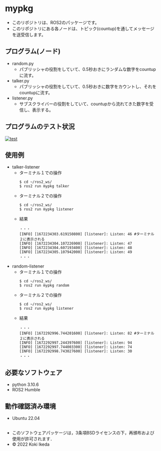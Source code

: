 # mypkg
* このリポジトリは、ROS2のパッケージです。
* このリポジトリにある各ノードは、トピック(countup)を通してメッセージを送受信します。

## プログラム(ノード)
* random.py
  * パブリッシャの役割をしていて、0.5秒おきにランダムな数字をcountupに流す。
* talker.py
  * パブリッシャの役割をしていて、0.5秒おきに数字をカウントし、それをcountupに流す。
* listener.py
  * サブスクライバーの役割をしていて、countupから流れてきた数字を受信し、表示する。

## プログラムのテスト状況
[![test](https://github.com/tripleK0360/mypkg/actions/workflows/test.yml/badge.svg)](https://github.com/tripleK0360/mypkg/actions/workflows/test.yml)

## 使用例
* talker-listener
  * ターミナル１での操作
    ```
    $ cd ~/ros2_ws/
    $ ros2 run mypkg talker
    ```
  * ターミナル２での操作
    ```
    $ cd ~/ros2_ws/
    $ ros2 run mypkg listener
    ```
  * 結果
    ```
    ・・・
    [INFO] [1672234303.619150800] [listener]: Listen: 46 #ターミナル２に表示される
    [INFO] [1672234304.107226900] [listener]: Listen: 47
    [INFO] [1672234304.607193400] [listener]: Listen: 48
    [INFO] [1672234305.107942000] [listener]: Listen: 49
    ・・・
    ```
* random-listener
  * ターミナル１での操作
    ```
    $ cd ~/ros2_ws/
    $ ros2 run mypkg random
    ```
  * ターミナル２での操作
    ```
    $ cd ~/ros2_ws/
    $ ros2 run mypkg listener
    ```
  * 結果
    ```
    ・・・
    [INFO] [1672292996.744201600] [listener]: Listen: 82 #ターミナル２に表示される
    [INFO] [1672292997.244397600] [listener]: Listen: 94
    [INFO] [1672292997.744003300] [listener]: Listen: 74
    [INFO] [1672292998.743027600] [listener]: Listen: 30
    ・・・
    ```

## 必要なソフトウェア
* python 3.10.6
* ROS2 Humble

## 動作確認済み環境
* Ubuntu 22.04

##
* このソフトウェアパッケージは，3条項BSDライセンスの下，再頒布および使用が許可されます．
* © 2022 Koki Ikeda
